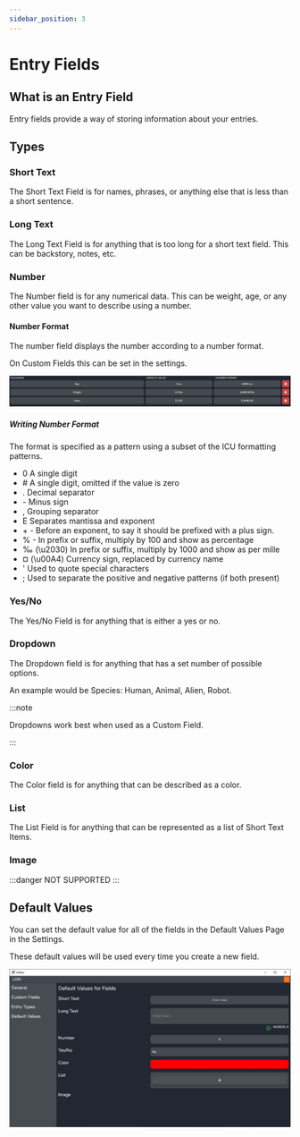 ```yaml
---
sidebar_position: 3
---
```


# Entry Fields

## What is an Entry Field

Entry fields provide a way of storing information about your entries. 

## Types

### Short Text

The Short Text Field is for names, phrases, or anything else that is less than a short sentence.

### Long Text

The Long Text Field is for anything that is too long for a short text field. This can be backstory, notes, etc.

### Number

The Number field is for any numerical data. This can be weight, age, or any other value you want to describe using a number.

#### Number Format

The number field displays the number according to a number format.

On Custom Fields this can be set in the settings.

![fullscreen image](../../static/img/concepts/entry_fields/number_format.JPG)

##### Writing Number Format 
The format is specified as a pattern using a subset of the ICU formatting patterns.

* 0 A single digit
* \# A single digit, omitted if the value is zero
* . Decimal separator
* \- Minus sign
* , Grouping separator
* E Separates mantissa and exponent
* \+ \- Before an exponent, to say it should be prefixed with a plus sign.
* % - In prefix or suffix, multiply by 100 and show as percentage
* ‰ (\u2030) In prefix or suffix, multiply by 1000 and show as per mille
* ¤ (\u00A4) Currency sign, replaced by currency name
* ' Used to quote special characters
* ; Used to separate the positive and negative patterns (if both present)

### Yes/No

The Yes/No Field is for anything that is either a yes or no.

### Dropdown

The Dropdown field is for anything that has a set number of possible options.

An example would be Species: Human, Animal, Alien, Robot.

:::note 

Dropdowns work best when used as a Custom Field.

:::

### Color

The Color field is for anything that can be described as a color.

### List

The List Field is for anything that can be represented as a list of Short Text Items. 

### Image

:::danger
NOT SUPPORTED
:::

## Default Values

You can set the default value for all of the fields in the Default Values Page in the Settings.

These default values will be used every time you create a new field.

![fullscreen image](../../static/img/concepts/entry_fields/default_values.JPG)
